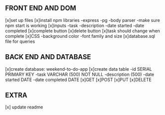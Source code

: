 ## FRONT END AND DOM 
[x]set up files 
[x]install npm libraries 
    -express
    -pg
    -body parser 
    -make sure npm start is working 
[x]inputs
    -task
    -description
    -date started 
    -date completed 
[x]complete button 
[x]delete button 
[x]task should change when complete 
[x]CSS
    -background color
    -font family and size
[x]database.sql file for queries 

## BACK END AND DATABASE 
[x]create database: weekend-to-do-app
[x]create data table 
    -id SERIAL PRIMARY KEY 
    -task VARCHAR (500) NOT NULL 
    -description (500)
    -date started DATE
    -date completed DATE
[x]GET 
[x]POST
[x]PUT
[x]DELETE

## EXTRA
[x] update readme 

